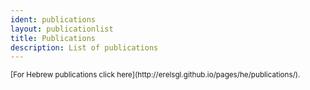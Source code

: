 ```yaml
---
ident: publications
layout: publicationlist
title: Publications
description: List of publications
---
```

<small>
[For Hebrew publications click here](http://erelsgl.github.io/pages/he/publications/).
</small>

